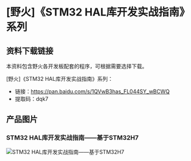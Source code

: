 # [野火]《STM32 HAL库开发实战指南》系列
## 资料下载链接
本资料包含野火各开发板配套的程序，可根据需要选择下载。


[野火]《STM32 HAL库开发实战指南》系列：
* 链接：https://pan.baidu.com/s/1QVwB3has_FL044SY_wBCWQ 
* 提取码：dqk7 


## 产品图片

### STM32 HAL库开发实战指南——基于STM32H7
![STM32 HAL库开发实战指南——基于STM32H7](https://raw.githubusercontent.com/wiki/Embdefire/products/images/野火开源图书专栏/STM32&#32;HAL库开发实战指南——基于STM32H7.jpg)